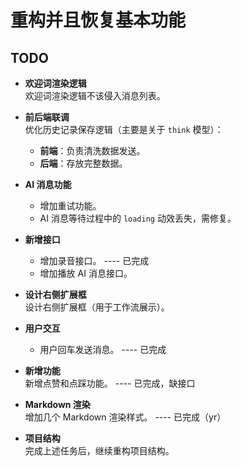 # 重构并且恢复基本功能

## TODO

- **欢迎词渲染逻辑**  
  欢迎词渲染逻辑不该侵入消息列表。

- **前后端联调**  
  优化历史记录保存逻辑（主要是关于 `think` 模型）：
  - **前端**：负责清洗数据发送。
  - **后端**：存放完整数据。

- **AI 消息功能**
  - 增加重试功能。
  - AI 消息等待过程中的 `loading` 动效丢失，需修复。

- **新增接口**
  - 增加录音接口。  ----  已完成
  - 增加播放 AI 消息接口。

- **设计右侧扩展框**  
  设计右侧扩展框（用于工作流展示）。

- **用户交互**
  - 用户回车发送消息。   ---- 已完成

- **新增功能**  
  新增点赞和点踩功能。   ---- 已完成，缺接口

- **Markdown 渲染**  
  增加几个 Markdown 渲染样式。  ---- 已完成（yr）

- **项目结构**  
  完成上述任务后，继续重构项目结构。